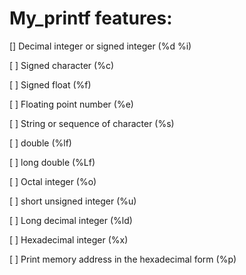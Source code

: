 # My_printf features:

[] Decimal integer or signed integer (%d %i)

[ ] Signed character (%c)

[ ] Signed float (%f)

[ ] Floating point number (%e)

[ ] String or sequence of character (%s)

[ ] double (%lf)

[ ] long double (%Lf)

[ ] Octal integer (%o)

[ ] short unsigned integer (%u)

[ ] Long decimal integer (%ld)

[ ] Hexadecimal integer (%x)

[ ] Print memory address in the hexadecimal form (%p)

